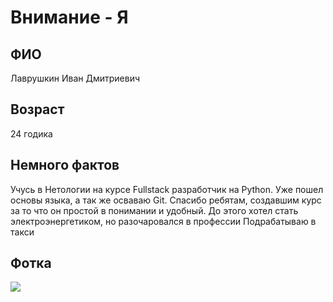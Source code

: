 # Внимание - Я

## ФИО
 Лаврушкин Иван Дмитриевич

## Возраст
 24 годика

## Немного фактов
  Учусь в Нетологии на курсе Fullstack разработчик на Python. Уже пошел основы языка, а так же осваваю Git. Спасибо ребятам, создавшим курс за то что он простой в понимании и удобный.
  До этого хотел стать электроэнергетиком, но разочаровался в профессии
  Подрабатываю в такси

## Фотка
![](https://sun9-60.userapi.com/impg/RuhcOet2sT8ozDiKraEEMPpKAkZl_4Juf3q26g/p2NrE8JCqR8.jpg?size=1620x2160&quality=95&sign=412265172ab5d47fb7d89a45015b4a15&type=album)
